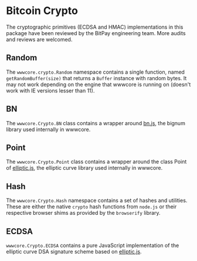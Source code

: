 # Bitcoin Crypto
The cryptographic primitives (ECDSA and HMAC) implementations in this package have been reviewed by the BitPay engineering team. More audits and reviews are welcomed.

## Random
The `wwwcore.crypto.Random` namespace contains a single function, named `getRandomBuffer(size)` that returns a `Buffer` instance with random bytes. It may not work depending on the engine that wwwcore is running on (doesn't work with IE versions lesser than 11).

## BN
The `wwwcore.Crypto.BN` class contains a wrapper around [bn.js](https://github.com/indutny/bn.js), the bignum library used internally in wwwcore.

## Point
The `wwwcore.Crypto.Point` class contains a wrapper around the class Point of [elliptic.js](https://github.com/indutny/elliptic), the elliptic curve library used internally in wwwcore.

## Hash
The `wwwcore.Crypto.Hash` namespace contains a set of hashes and utilities. These are either the native `crypto` hash functions from `node.js` or their respective browser shims as provided by the `browserify` library.

## ECDSA
`wwwcore.Crypto.ECDSA` contains a pure JavaScript implementation of the elliptic curve DSA signature scheme based on [elliptic.js](https://github.com/indutny/elliptic).
